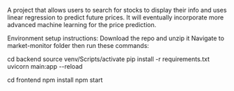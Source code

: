 A project that allows users to search for stocks to display their info and uses linear regression to predict future prices. 
It will eventually incorporate more advanced machine learning for the price prediction.

Environment setup instructions:
Download the repo and unzip it
Navigate to market-monitor folder then run these commands:

cd backend
source venv/Scripts/activate
pip install -r  requirements.txt
uvicorn main:app --reload

cd frontend
npm install
npm start
